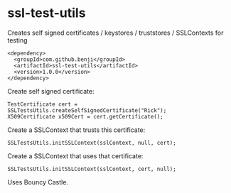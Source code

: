 # ssl-test-utils
Creates self signed certificates / keystores / truststores / SSLContexts for testing


```
<dependency>
  <groupId>com.github.benji</groupId>
  <artifactId>ssl-test-utils</artifactId>
  <version>1.0.0</version>
</dependency>
```

Create self signed certificate:

```
TestCertificate cert = SSLTestsUtils.createSelfSignedCertificate("Rick");
X509Certificate x509Cert = cert.getCertificate();
```

Create a SSLContext that trusts this certificate:

```SSLContext sslContext = SSLContext.getInstance("TLS");
SSLTestsUtils.initSSLContext(sslContext, null, cert);
```

Create a SSLContext that uses that certificate:

```SSLContext sslContext = SSLContext.getInstance("TLS");
SSLTestsUtils.initSSLContext(sslContext, cert, null);
```

Uses Bouncy Castle.
